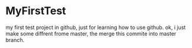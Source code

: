 # MyFirstTest
my first test project in github, just for learning how to use github.
ok, i just make some diffrent frome master, the merge this commite into master branch.
